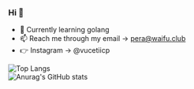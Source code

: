 ### Hi 👋

- 🌱 Currently learning golang
- 📫 Reach me through my email -> pera@waifu.club
- 👉 Instagram -> @vucetiicp

![Top Langs](https://github-readme-stats.vercel.app/api/top-langs/?username=nbapera&theme=dracula)                    
![Anurag's GitHub stats](https://github-readme-stats.vercel.app/api?username=nbapera&show_icons=true&theme=dracula)
